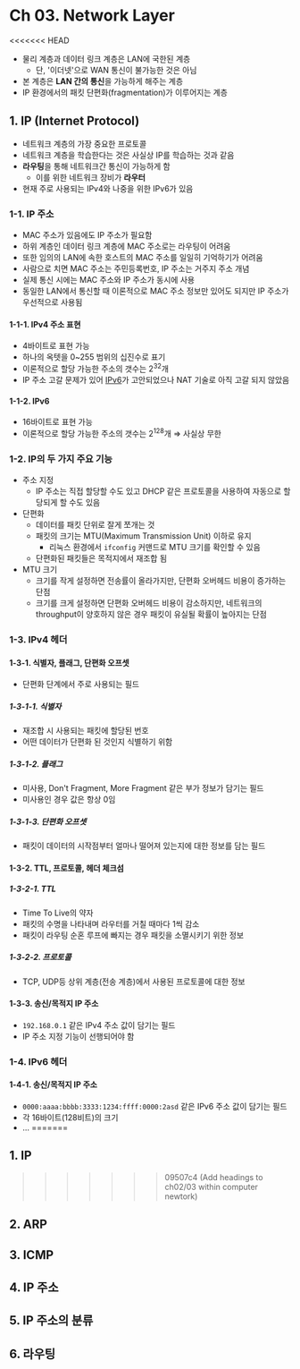 # Ch 03. Network Layer

<<<<<<< HEAD
- 물리 계층과 데이터 링크 계층은 LAN에 국한된 계층
  - 단, '이더넷'으로 WAN 통신이 불가능한 것은 아님
- 본 계층은 **LAN 간의 통신**을 가능하게 해주는 계층
- IP 환경에서의 패킷 단편화(fragmentation)가 이루어지는 계층

## 1. IP (Internet Protocol)

- 네트워크 계층의 가장 중요한 프로토콜
- 네트워크 계층을 학습한다는 것은 사실상 IP를 학습하는 것과 같음
- **라우팅**을 통해 네트워크간 통신이 가능하게 함
  - 이를 위한 네트워크 장비가 **라우터**
- 현재 주로 사용되는 IPv4와 나중을 위한 IPv6가 있음

### 1-1. IP 주소

- MAC 주소가 있음에도 IP 주소가 필요함
- 하위 계층인 데이터 링크 계층에 MAC 주소로는 라우팅이 어려움
- 또한 임의의 LAN에 속한 호스트의 MAC 주소를 일일히 기억하기가 어려움
- 사람으로 치면 MAC 주소는 주민등록번호, IP 주소는 거주지 주소 개념
- 실제 통신 시에는 MAC 주소와 IP 주소가 동시에 사용
- 동일한 LAN에서 통신할 때 이론적으로 MAC 주소 정보만 있어도 되지만 IP 주소가 우선적으로 사용됨

#### 1-1-1. IPv4 주소 표현

- 4바이트로 표현 가능
- 하나의 옥텟을 0~255 범위의 십진수로 표기
- 이론적으로 할당 가능한 주소의 갯수는 $2^{32}$개
- IP 주소 고갈 문제가 있어 [IPv6](#1-1-2-ipv6)가 고안되었으나 NAT 기술로 아직 고갈 되지 않았음

#### 1-1-2. IPv6

- 16바이트로 표현 가능
- 이론적으로 할당 가능한 주소의 갯수는 $2^{128}$개 $\Rightarrow$ 사실상 무한

### 1-2. IP의 두 가지 주요 기능

- 주소 지정
  - IP 주소는 직접 할당할 수도 있고 DHCP 같은 프로토콜을 사용하여 자동으로 할당되게 할 수도 있음
- 단편화
  - 데이터를 패킷 단위로 잘게 쪼개는 것
  - 패킷의 크기는 MTU(Maximum Transmission Unit) 이하로 유지
    - 리눅스 환경에서 `ifconfig` 커맨드로 MTU 크기를 확인할 수 있음
  - 단편화된 패킷들은 목적지에서 재조합 됨
- MTU 크기
  - 크기를 작게 설정하면 전송률이 올라가지만, 단편화 오버헤드 비용이 증가하는 단점
  - 크기를 크게 설정하면 단편화 오버헤드 비용이 감소하지만, 네트워크의 throughput이 양호하지 않은 경우 패킷이 유실될 확률이 높아지는 단점

### 1-3. IPv4 헤더

#### 1-3-1. 식별자, 플래그, 단편화 오프셋

- 단편화 단계에서 주로 사용되는 필드

##### 1-3-1-1. 식별자

- 재조합 시 사용되는 패킷에 할당된 번호
- 어떤 데이터가 단편화 된 것인지 식별하기 위함

##### 1-3-1-2. 플래그

- 미사용, Don't Fragment, More Fragment 같은 부가 정보가 담기는 필드
- 미사용인 경우 값은 항상 0임

##### 1-3-1-3. 단편화 오프셋

- 패킷이 데이터의 시작점부터 얼마나 떨어져 있는지에 대한 정보를 담는 필드

#### 1-3-2. TTL, 프로토콜, 헤더 체크섬

##### 1-3-2-1. TTL

- Time To Live의 약자
- 패킷의 수명을 나타내며 라우터를 거칠 때마다 1씩 감소
- 패킷이 라우팅 순혼 루프에 빠지는 경우 패킷을 소멸시키기 위한 정보

##### 1-3-2-2. 프로토콜

- TCP, UDP등 상위 계층(전송 계층)에서 사용된 프로토콜에 대한 정보

#### 1-3-3. 송신/목적지 IP 주소

- `192.168.0.1` 같은 IPv4 주소 값이 담기는 필드
- IP 주소 지정 기능이 선행되어야 함

### 1-4. IPv6 헤더

#### 1-4-1. 송신/목적지 IP 주소

- `0000:aaaa:bbbb:3333:1234:ffff:0000:2asd` 같은 IPv6 주소 값이 담기는 필드
- 각 16바이트(128비트)의 크기
- ...
=======
## 1. IP
>>>>>>> 09507c4 (Add headings to ch02/03 within computer newtork)

## 2. ARP

## 3. ICMP

## 4. IP 주소

## 5. IP 주소의 분류

## 6. 라우팅
